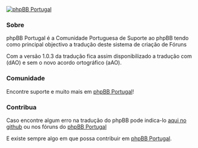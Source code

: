 [![phpBB Portugal](http://www.phpbbportugal.com/forum/styles/se_pro/imageset/site_logo.png)](http://www.phpbbportugal.com)

### Sobre

phpBB Portugal é a Comunidade Portuguesa de Suporte ao phpBB tendo como principal objectivo a tradução deste sistema de criação de Fóruns

Com a versão 1.0.3 da tradução fica assim disponibilizado a tradução com (dAO) e sem o novo acordo ortográfico (aAO).

### Comunidade

Encontre suporte e muito mais em [phpBB Portugal](http://www.phpbbportugal.com)!


### Contribua

Caso encontre algum erro na tradução do phpBB pode indica-lo [aqui no github](https://github.com/ordhor/phpBB/issues) ou nos fóruns do [phpBB Portugal](http://www.phpbbportugal.com)

E existe sempre algo em que possa contribuir em [phpBB Portugal](http://www.phpbbportugal.com).